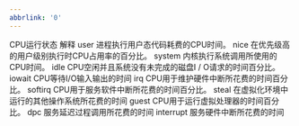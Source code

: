 ```yaml
---
abbrlink: '0'
---
```

 CPU运行状态 解释
user 进程执行用户态代码耗费的CPU时间。
nice 在优先级高的用户级别执行时CPU占用率的百分比。
system 内核执行系统调用所使用的CPU时间。
idle CPU空闲并且系统没有未完成的磁盘I / O请求的时间百分比。
iowait CPU等待I/O输入输出的时间
irq CPU用于维护硬件中断所花费的时间百分比。
softirq CPU用于服务软件中断所花费的时间百分比。
steal 在虚拟化环境中运行的其他操作系统所花费的时间
guest CPU用于运行虚拟处理器的时间百分比。
dpc 服务延迟过程调用所花费的时间
interrupt 服务硬件中断所花费的时间 